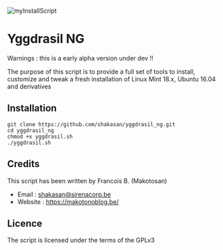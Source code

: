 ![myInstallScript](https://makotonoblog.be/wp-content/uploads/2016/01/logo-1.png)

Yggdrasil NG
============

Warnings : this is a early alpha version under dev !!

The purpose of this script is to provide a full set of tools to install, customize and tweak a fresh installation of Linux Mint 18.x, Ubuntu 16.04 and derivatives

Installation
------------

```
git clone https://github.com/shakasan/yggdrasil_ng.git
cd yggdrasil_ng
chmod +x yggdrasil.sh
./yggdrasil.sh
```

Credits
-------

This script has been written by Francois B. (Makotosan)

* Email : shakasan@sirenacorp.be
* Website : https://makotonoblog.be/

Licence
-------

The script is licensed under the terms of the GPLv3
